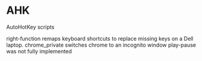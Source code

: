 # AHK
AutoHotKey scripts

right-function remaps keyboard shortcuts to replace missing keys on a Dell laptop.
chrome_private switches chrome to an incognito window
play-pause was not fully implemented

